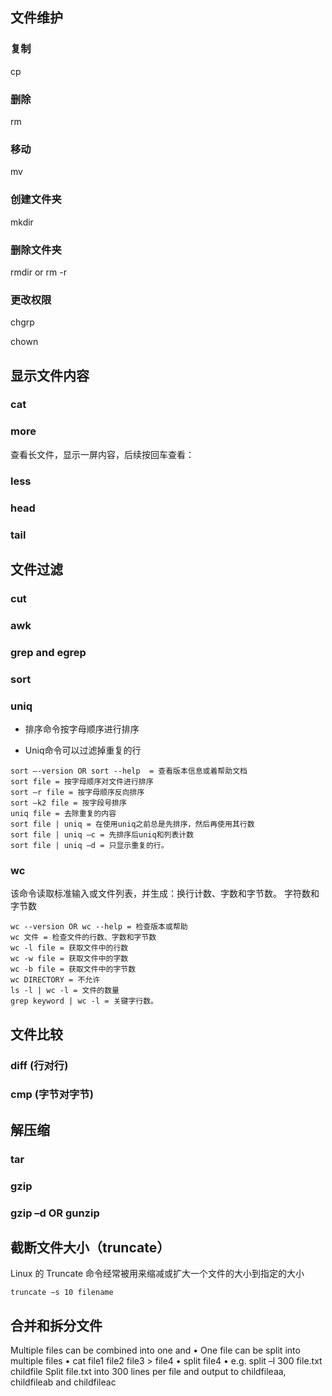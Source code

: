 ## 文件维护

### 复制

cp

### 删除

rm

### 移动

mv

### 创建文件夹

mkdir

### 删除文件夹

rmdir or rm -r

### 更改权限

chgrp

chown

## 显示文件内容

### cat

### more

查看长文件，显示一屏内容，后续按回车查看：

### less

### head

### tail

## 文件过滤

### cut

### awk

### grep and egrep

### sort

### uniq

- 排序命令按字母顺序进行排序

- Uniq命令可以过滤掉重复的行

```shell
sort –-version OR sort --help  = 查看版本信息或着帮助文档
sort file = 按字母顺序对文件进行排序
sort –r file = 按字母顺序反向排序 
sort –k2 file = 按字段号排序
uniq file = 去除重复的内容
sort file | uniq = 在使用uniq之前总是先排序，然后再使用其行数 
sort file | uniq –c = 先排序后uniq和列表计数
sort file | uniq –d = 只显示重复的行。
```

### wc

该命令读取标准输入或文件列表，并生成：换行计数、字数和字节数。
字符数和字节数

```shell
wc --version OR wc --help = 检查版本或帮助
wc 文件 = 检查文件的行数、字数和字节数 
wc -l file = 获取文件中的行数
wc -w file = 获取文件中的字数 
wc -b file = 获取文件中的字节数 
wc DIRECTORY = 不允许
ls -l | wc -l = 文件的数量
grep keyword | wc -l = 关键字行数。
```



## 文件比较

### diff (行对行)

### cmp (字节对字节)

## 解压缩

### tar

### gzip

### gzip –d OR gunzip

## 截断文件大小（truncate）

Linux 的 Truncate 命令经常被用来缩减或扩大一个文件的大小到指定的大小
```shlel
truncate –s 10 filename
```



## 合并和拆分文件

Multiple files can be combined into one and
• One file can be split into multiple files
•    cat file1 file2 file3 > file4
•    split file4
•    e.g. split –l 300 file.txt childfile
Split file.txt into 300 lines per file and output to childfileaa, childfileab 
and childfileac

